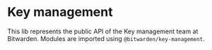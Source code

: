 # Key management

This lib represents the public API of the Key management team at Bitwarden. Modules are imported using `@bitwarden/key-management`.
